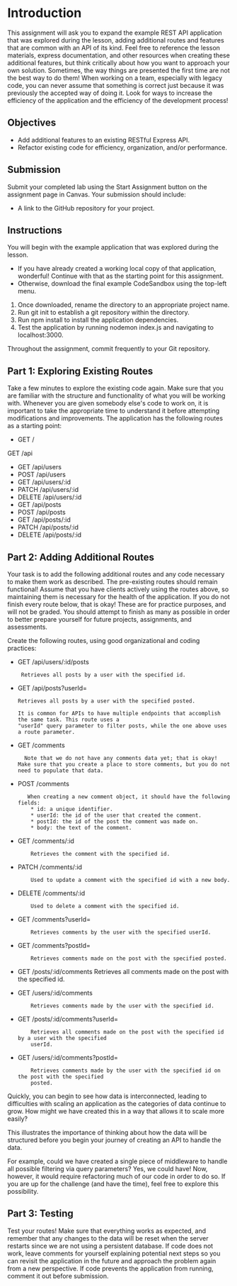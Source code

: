 # Introduction
This assignment will ask you to expand the example REST API application that was explored during the lesson, adding additional routes and features that are common with an API of its kind.
Feel free to reference the lesson materials, express documentation, and other resources when creating these additional features, but think critically about how you want to approach your own solution. Sometimes, the way things are presented the first time are not the best way to do them!
When working on a team, especially with legacy code, you can never assume that something is correct just because it was previously the accepted way of doing it. Look for ways to increase the efficiency of the application and the efficiency of the development process!
## Objectives
* Add additional features to an existing RESTful Express API.
* Refactor existing code for efficiency, organization, and/or performance.
## Submission
Submit your completed lab using the Start Assignment button on the assignment page in Canvas.
Your submission should include:
* A link to the GitHub repository for your project.
## Instructions
You will begin with the example application that was explored during the lesson.
* If you have already created a working local copy of that application, wonderful! Continue with that as the starting point for this assignment.
* Otherwise, download the final example CodeSandbox using the top-left menu.
1. Once downloaded, rename the directory to an appropriate project name.
2. Run git init to establish a git repository within the directory.
3. Run npm install to install the application dependencies.
4. Test the application by running nodemon index.js and navigating to localhost:3000.

Throughout the assignment, commit frequently to your Git repository.

## Part 1: Exploring Existing Routes
Take a few minutes to explore the existing code again. Make sure that you are familiar with the structure and functionality of what you will be working with. Whenever you are given somebody else's code to work on, it is important to take the appropriate time to understand it before attempting modifications and improvements.
The application has the following routes as a starting point:
* GET / 

GET /api

* GET /api/users
* POST /api/users
* GET /api/users/:id
* PATCH /api/users/:id
* DELETE /api/users/:id
* GET /api/posts
* POST /api/posts
* GET /api/posts/:id
* PATCH /api/posts/:id
* DELETE /api/posts/:id

## Part 2: Adding Additional Routes
Your task is to add the following additional routes and any code necessary to make them work as described. The pre-existing routes should remain functional! Assume that you have clients actively using the routes above, so maintaining them is necessary for the health of the application.
If you do not finish every route below, that is okay! These are for practice purposes, and will not be graded. You should attempt to finish as many as possible in order to better prepare yourself for future projects, assignments, and assessments.

Create the following routes, using good organizational and coding practices:

* GET /api/users/:id/posts

       Retrieves all posts by a user with the specified id.
* GET /api/posts?userId=<VALUE>

      Retrieves all posts by a user with the specified posted.

      It is common for APIs to have multiple endpoints that accomplish the same task. This route uses a 
      "userId" query parameter to filter posts, while the one above uses a route parameter.
* GET /comments

        Note that we do not have any comments data yet; that is okay! Make sure that you create a place to store comments, but you do not need to populate that data.

* POST /comments

         When creating a new comment object, it should have the following fields:
          * id: a unique identifier.
          * userId: the id of the user that created the comment.
          * postId: the id of the post the comment was made on.
          * body: the text of the comment.
* GET /comments/:id

          Retrieves the comment with the specified id.
* PATCH /comments/:id

          Used to update a comment with the specified id with a new body.
* DELETE /comments/:id

          Used to delete a comment with the specified id.
* GET /comments?userId=<VALUE>

          Retrieves comments by the user with the specified userId.
* GET /comments?postId=<VALUE>

          Retrieves comments made on the post with the specified posted.

* GET /posts/:id/comments
          Retrieves all comments made on the post with the specified id.
* GET /users/:id/comments

          Retrieves comments made by the user with the specified id.
* GET /posts/:id/comments?userId=<VALUE>

          Retrieves all comments made on the post with the specified id by a user with the specified 
          userId.
* GET /users/:id/comments?postId=<VALUE>

          Retrieves comments made by the user with the specified id on the post with the specified 
          posted.

Quickly, you can begin to see how data is interconnected, leading to difficulties with scaling an application as the categories of data continue to grow. How might we have created this in a way that allows it to scale more easily?

This illustrates the importance of thinking about how the data will be structured before you begin your journey of creating an API to handle the data.

For example, could we have created a single piece of middleware to handle all possible filtering via query parameters? Yes, we could have! Now, however, it would require refactoring much of our code in order to do so. If you are up for the challenge (and have the time), feel free to explore this possibility.

## Part 3: Testing
Test your routes!
Make sure that everything works as expected, and remember that any changes to the data will be reset when the server restarts since we are not using a persistent database.
If code does not work, leave comments for yourself explaining potential next steps so you can revisit the application in the future and approach the problem again from a new perspective.
If code prevents the application from running, comment it out before submission.
